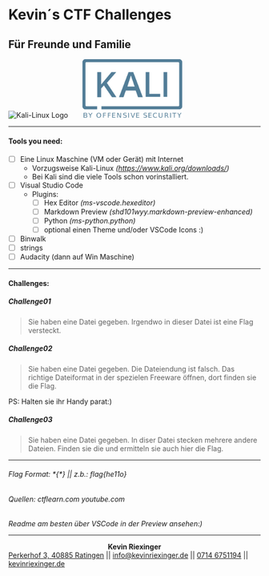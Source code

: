 # Kevin´s CTF Challenges
## Für Freunde und Familie

<img src="./.readmesrc/SignaturWINHG-weiß.png" alt="Kali-Linux Logo" width="235"/>
<img src="./.readmesrc/KaliLinux.png" style="margin-left: 25px;" alt="Kali-Linux Logo" width="200"/>

___

#### Tools you need:
- [ ] Eine Linux Maschine (VM oder Gerät) mit Internet
  - Vorzugsweise Kali-Linux *(https://www.kali.org/downloads/)*
  - Bei Kali sind die viele Tools schon vorinstalliert.
- [ ] Visual Studio Code
  - Plugins:
    - [ ] Hex Editor *(ms-vscode.hexeditor)*
    - [ ] Markdown Preview *(shd101wyy.markdown-preview-enhanced)*
    - [ ] Python *(ms-python.python)*
    - [ ] optional einen Theme und/oder VSCode Icons :)
- [ ] Binwalk
- [ ] strings
- [ ] Audacity (dann auf Win Maschine)

***

#### Challenges:

##### Challenge01
>Sie haben eine Datei gegeben. Irgendwo in dieser Datei ist eine Flag versteckt.
##### Challenge02
>Sie haben eine Datei gegeben. Die Dateiendung ist falsch. Das richtige Dateiformat in der spezielen Freeware öffnen, dort finden sie die Flag.

PS: Halten sie ihr Handy parat:)
##### Challenge03
>Sie haben eine Datei gegeben. In diser Datei stecken mehrere andere Dateien. Finden sie die und ermitteln sie auch hier die Flag.

***
###### Flag Format:  \*{*} || *z.b.: flag{he11o}*
###### Quellen: ctflearn.com youtube.com
*Readme am besten über VSCode in der Preview ansehen:)*
___

<center> <b>Kevin Riexinger</b> </center>
<a href="https://goo.gl/maps/QqA7RUYmDydCuQYA9">Perkerhof 3, 40885 Ratingen</a> || <a href="info@kevinriexinger.de">info@kevinriexinger.de</a> || <a href="tel:0714 6751194">0714 6751194</a> || <a href="kevinriexinger.de">kevinriexinger.de</a>
